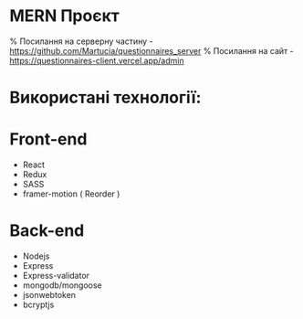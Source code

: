 # MERN Проєкт

% Посилання на серверну частину - https://github.com/Martucia/questionnaires_server
% Посилання на сайт - https://questionnaires-client.vercel.app/admin

# Використані технології:

# Front-end

- React
- Redux
- SASS
- framer-motion ( Reorder )

# Back-end

- Nodejs
- Express
- Express-validator
- mongodb/mongoose
- jsonwebtoken
- bcryptjs



